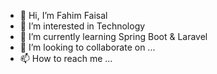 - 👋 Hi, I’m Fahim Faisal
- 👀 I’m interested in Technology
- 🌱 I’m currently learning Spring Boot & Laravel
- 💞️ I’m looking to collaborate on ...
- 📫 How to reach me ...

<!---
fahim2204/fahim2204 is a ✨ special ✨ repository because its `README.md` (this file) appears on your GitHub profile.
You can click the Preview link to take a look at your changes.
--->
